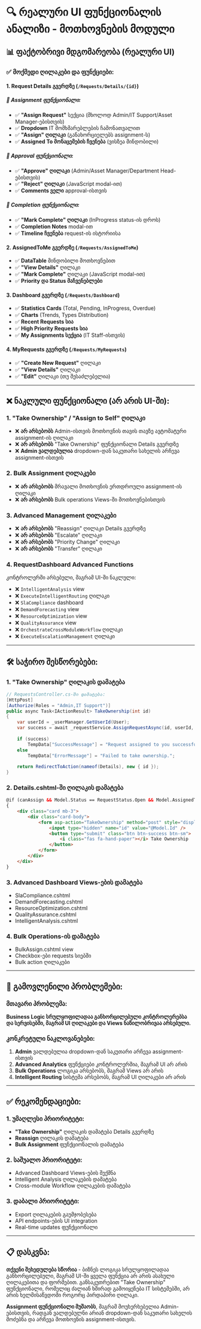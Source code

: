 # 🔍 რეალური UI ფუნქციონალის ანალიზი - მოთხოვნების მოდული

## 📊 **ფაქტობრივი მდგომარეობა (რეალური UI)**

### ✅ **მოქმედი ღილაკები და ფუნქციები:**

#### **1. Request Details გვერდზე (`/Requests/Details/{id}`)**

##### **🔧 Assignment ფუნქციონალი:**
- ✅ **"Assign Request"** სექცია (მხოლოდ Admin/IT Support/Asset Manager-ებისთვის)
- ✅ **Dropdown** IT მომხმარებლების ჩამონათვალით  
- ✅ **"Assign" ღილაკი** (განახორციელებს assignment-ს)
- ✅ **Assigned To მონაცემების ჩვენება** (ვისზეა მინდობილი)

##### **🔧 Approval ფუნქციონალი:**
- ✅ **"Approve" ღილაკი** (Admin/Asset Manager/Department Head-ებისთვის)
- ✅ **"Reject" ღილაკი** (JavaScript modal-ით)
- ✅ **Comments ველი** approval-ისთვის

##### **🔧 Completion ფუნქციონალი:**
- ✅ **"Mark Complete" ღილაკი** (InProgress status-ის დროს)
- ✅ **Completion Notes** modal-ით
- ✅ **Timeline ჩვენება** request-ის ისტორიისა

#### **2. AssignedToMe გვერდზე (`/Requests/AssignedToMe`)**
- ✅ **DataTable** მინდობილი მოთხოვნებით
- ✅ **"View Details"** ღილაკი
- ✅ **"Mark Complete"** ღილაკი (JavaScript modal-ით)
- ✅ **Priority და Status მაჩვენებლები**

#### **3. Dashboard გვერდზე (`/Requests/Dashboard`)**
- ✅ **Statistics Cards** (Total, Pending, InProgress, Overdue)
- ✅ **Charts** (Trends, Types Distribution)
- ✅ **Recent Requests სია**
- ✅ **High Priority Requests სია**
- ✅ **My Assignments სექცია** (IT Staff-ისთვის)

#### **4. MyRequests გვერდზე (`/Requests/MyRequests`)**
- ✅ **"Create New Request"** ღილაკი
- ✅ **"View Details"** ღილაკი
- ✅ **"Edit"** ღილაკი (თუ შესაძლებელია)

---

## ❌ **ნაკლული ფუნქციონალი (არ არის UI-ში):**

### **1. "Take Ownership" / "Assign to Self" ღილაკი**
- ❌ **არ არსებობს** Admin-ისთვის მოთხოვნის თავის თავზე ავტომატური assignment-ის ღილაკი
- ❌ **არ არსებობს** "Take Ownership" ფუნქციონალი Details გვერდზე
- ❌ **Admin ვალდებულია** dropdown-დან საკუთარი სახელის არჩევა assignment-ისთვის

### **2. Bulk Assignment ღილაკები**
- ❌ **არ არსებობს** მრავალი მოთხოვნის ერთდროული assignment-ის ღილაკი
- ❌ **არ არსებობს** Bulk operations Views-ში მოთხოვნებისთვის

### **3. Advanced Management ღილაკები**
- ❌ **არ არსებობს** "Reassign" ღილაკი Details გვერდზე
- ❌ **არ არსებობს** "Escalate" ღილაკი
- ❌ **არ არსებობს** "Priority Change" ღილაკი
- ❌ **არ არსებობს** "Transfer" ღილაკი

### **4. RequestDashboard Advanced Functions**
კონტროლერში არსებული, მაგრამ UI-ში ნაკლული:
- ❌ `IntelligentAnalysis` view
- ❌ `ExecuteIntelligentRouting` ღილაკი  
- ❌ `SlaCompliance` dashboard
- ❌ `DemandForecasting` view
- ❌ `ResourceOptimization` view
- ❌ `QualityAssurance` view
- ❌ `OrchestrateCrossModuleWorkflow` ღილაკი
- ❌ `ExecuteEscalationManagement` ღილაკი

---

## 🛠️ **საჭირო შესწორებები:**

### **1. "Take Ownership" ღილაკის დამატება**
```csharp
// RequestsController.cs-ში დამატება:
[HttpPost]
[Authorize(Roles = "Admin,IT Support")]
public async Task<IActionResult> TakeOwnership(int id)
{
    var userId = _userManager.GetUserId(User);
    var success = await _requestService.AssignRequestAsync(id, userId, userId);
    
    if (success)
        TempData["SuccessMessage"] = "Request assigned to you successfully.";
    else
        TempData["ErrorMessage"] = "Failed to take ownership.";
        
    return RedirectToAction(nameof(Details), new { id });
}
```

### **2. Details.cshtml-ში ღილაკის დამატება**
```html
@if (canAssign && Model.Status == RequestStatus.Open && Model.AssignedToUserId == null)
{
    <div class="card mb-3">
        <div class="card-body">
            <form asp-action="TakeOwnership" method="post" style="display: inline;">
                <input type="hidden" name="id" value="@Model.Id" />
                <button type="submit" class="btn btn-success btn-sm">
                    <i class="fas fa-hand-paper"></i> Take Ownership
                </button>
            </form>
        </div>
    </div>
}
```

### **3. Advanced Dashboard Views-ების დამატება**
- SlaCompliance.cshtml
- DemandForecasting.cshtml  
- ResourceOptimization.cshtml
- QualityAssurance.cshtml
- IntelligentAnalysis.cshtml

### **4. Bulk Operations-ის დამატება**
- BulkAssign.cshtml view
- Checkbox-ები requests სიებში
- Bulk action ღილაკები

---

## 🎯 **გამოვლენილი პრობლემები:**

### **მთავარი პრობლემა:**
**Business Logic სრულყოფილადაა განხორცილებული კონტროლერებსა და სერვისებში, მაგრამ UI ღილაკები და Views ნაწილობრივაა არსებული.**

### **კონკრეტული ნაკლოვანებები:**
1. **Admin** ვალდებულია dropdown-დან საკუთარი არჩევა assignment-ისთვის
2. **Advanced Analytics** ფუნქციები კონტროლერშია, მაგრამ UI არ არის
3. **Bulk Operations** ლოგიკა არსებობს, მაგრამ Views არ არის
4. **Intelligent Routing** სისტემა არსებობს, მაგრამ UI ღილაკები არ არის

---

## ✅ **რეკომენდაციები:**

### **1. უმაღლესი პრიორიტეტი:**
- **"Take Ownership"** ღილაკის დამატება Details გვერდზე
- **Reassign** ღილაკის დამატება 
- **Bulk Assignment** ფუნქციონალის დამატება

### **2. საშუალო პრიორიტეტი:**
- Advanced Dashboard Views-ების შექმნა
- Intelligent Analysis ღილაკების დამატება
- Cross-module Workflow ღილაკების დამატება

### **3. დაბალი პრიორიტეტი:**
- Export ღილაკების გაუმჯობესება
- API endpoints-ების UI integration
- Real-time updates ფუნქციონალი

---

## 📋 **დასკვნა:**

**თქვენი შეხედულება სწორია** - ბიზნეს ლოგიკა სრულყოფილადაა განხორცილებული, მაგრამ UI-ში ყველა ფუნქცია არ არის ასახული ღილაკებითა და ფორმებით. განსაკუთრებით "Take Ownership" ფუნქციონალი, რომელიც ძალიან ხშირად გამოიყენება IT სისტემებში, არ არის ხელმისაწვდომი როგორც პირდაპირი ღილაკი.

**Assignment ფუნქციონალი მუშაობს**, მაგრამ მოუხერხებელია Admin-ებისთვის, რადგან ვალდებულნი არიან dropdown-დან საკუთარი სახელის მოძებნა და არჩევა მოთხოვნის assignment-ისთვის.
